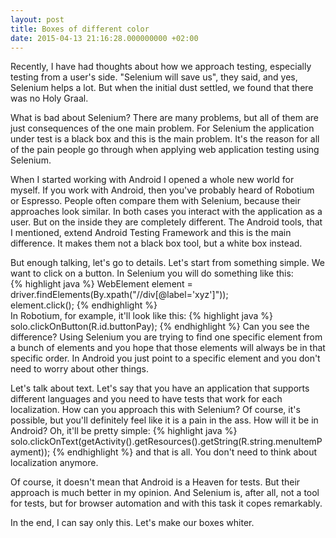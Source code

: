 ```yaml
---
layout: post
title: Boxes of different color
date: 2015-04-13 21:16:28.000000000 +02:00
---
```

Recently, I have had thoughts about how we approach testing, especially testing from a user's side. "Selenium will save us", they said, and yes, Selenium helps a lot. But when the initial dust settled, we found that there was no Holy Graal. 

What is bad about Selenium? There are many problems, but all of them are just consequences of the one main problem. For Selenium the application under test is a black box and this is the main problem. It's the reason for all of the  pain people go through when applying web application testing using Selenium. 

When I started working with Android I opened a whole new world for myself. If you work with Android, then you've probably heard of Robotium or Espresso. People often compare them with Selenium, because their approaches look similar. In both cases you interact with the application as a user. But on the inside they are completely different. The Android tools, that I mentioned, extend Android Testing Framework and this is the main difference. It makes them not a black box tool, but a white box instead. 

But enough talking, let's go to details. Let's start from something simple. We want to click on a button. In Selenium you will do something like this:     
{% highlight java %}
WebElement element = driver.findElements(By.xpath("//div[@label='xyz']"));    
element.click();
{% endhighlight %}   
In Robotium, for example, it'll look like this: 
{% highlight java %}
solo.clickOnButton(R.id.buttonPay);
{% endhighlight %} 
Can you see the difference? Using Selenium you are trying to find one specific element from a bunch of elements and you hope that those elements will always be in that specific order. In Android you just point to a specific element and you don't need to worry about other things. 

Let's talk about text. Let's say that you have an application that supports different languages and you need to have tests that work for each localization. How can you approach this with Selenium? Of course, it's possible, but you'll definitely feel like it is a pain in the ass. How will it be in Android? Oh, it'll be pretty simple: 
{% highlight java %}
solo.clickOnText(getActivity().getResources().getString(R.string.menuItemPayment));
{% endhighlight %} 
and that is all. You don't need to think about localization anymore.  

Of course, it doesn't mean that Android is a Heaven for tests. But their approach is much better in my opinion. And Selenium is, after all, not a tool for tests, but for browser automation and with this task it copes remarkably.

In the end, I can say only this. Let's make our boxes whiter.


